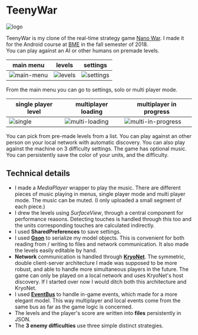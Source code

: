 # TeenyWar

![logo](https://user-images.githubusercontent.com/5298006/168467716-89299a16-7102-4d0c-9c4c-716a5fa044d1.png)

TeenyWar is my clone of the real-time strategy game [Nano War](https://benoitfreslon.com/en/my-games/nano-war/). I made it for the Android course at [BME](https://portal.vik.bme.hu/kepzes/targyak/VIEEAV01/) in the fall semester of 2018.  
You can play against an AI or other humans on premade levels.

| main menu | levels | settings |
| --------- | ------ | -------- |
| ![main-menu](https://user-images.githubusercontent.com/5298006/168468095-b9bd6574-db92-40af-80e7-0ab3a5a1cb9b.png) | ![levels](https://user-images.githubusercontent.com/5298006/168468094-6ed971aa-0687-4a15-9120-08bade075502.png) | ![settings](https://user-images.githubusercontent.com/5298006/168468093-e44a215e-852d-4e5d-aec0-7e55982bb37f.png) |

From the main menu you can go to settings, solo or multi player mode.

| single player level | multiplayer loading | multiplayer in progress |
| --------- | ------ | -------- |
| ![single](https://user-images.githubusercontent.com/5298006/168468299-1a381dd9-c008-4e7b-b114-4e3fbf4d3f24.png) | ![multi-loading](https://user-images.githubusercontent.com/5298006/168468298-f8f00ca2-b4be-4cdf-b1cf-f8f9c480dead.png) | ![multi-in-progress](https://user-images.githubusercontent.com/5298006/168468297-8f801de9-3703-432e-a2af-02be74b63c9d.png) |

You can pick from pre-made levels from a list. You can play against an other person on your local network with automatic discovery.  You can also play against the machine on 3 difficulty settings. The game has optional music. You can persistently save the color of your units, and the difficulty.

## Technical details

- I made a *MediaPlayer* wrapper to play the music. There are different pieces of music playing in menus, single player mode and multi player mode. The music can be muted. (I only uploaded a small segment of each piece.)
- I drew the levels using *SurfaceView*, through a central component for performance reasons. Detecting touches is handled through this too and the units corresponding touches are calculated indirectly.
- I used **SharedPreferences** to save settings.
- I used [**Gson**](https://github.com/google/gson) to serialize my model objects. This is convenient for both reading from / writing to files and network communication. It also made the levels easily editable by hand.
- **Network** communication is handled through [**KryoNet**](https://github.com/EsotericSoftware/kryonet). The symmetric, double client-server architecture I made was supposed to be more robust, and able to handle more simultaneous players in the future. The game can only be played on a local network and uses KryoNet's host discovery. If I started over now I would ditch both this architecture and KryoNet.
- I used [**EventBus**](https://github.com/greenrobot/EventBus) to handle in-game events, which made for a more elegant model. This way multiplayer and local events come from the same bus as far as the game logic is concerned.
- The levels and the player's score are written into **files** persistently in JSON.
- The **3 enemy difficulties** use three simple distinct strategies.
